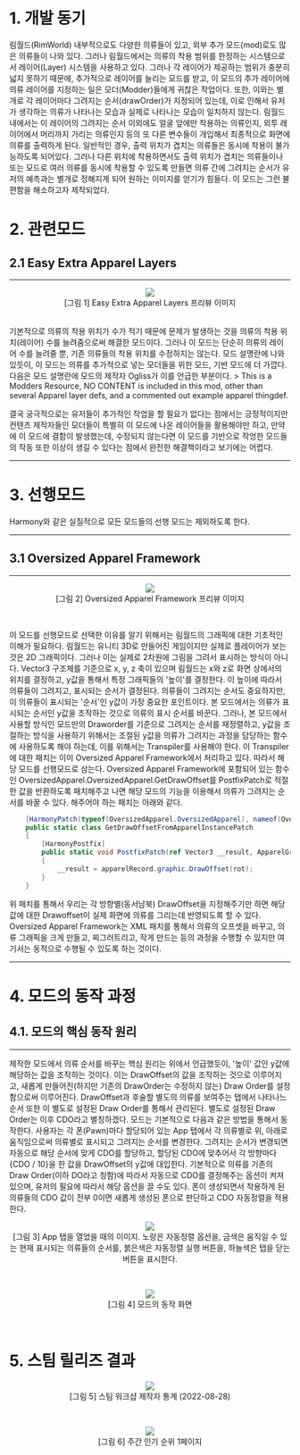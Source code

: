 # 1. 개발 동기
림월드(RimWorld) 내부적으로도 다양한 의류들이 있고, 외부 추가 모드(mod)로도 많은 의류들이 나와 있다. 그러나 림월드에서는 의류의 착용 범위를 한정하는 시스템으로서 레이어(Layer) 시스템을 사용하고 있다. 그러나 각 레이어가 제공하는 범위가 충분히 넓지 못하기 때문에, 추가적으로 레이어를 늘리는 모드를 받고, 이 모드의 추가 레이어에 의류 레이어를 지정하는 일은 모더(Modder)들에게 귀찮은 작업이다. 또한, 이와는 별개로 각 레이어마다 그려지는 순서(drawOrder)가 지정되어 있는데, 이로 인해서 유저가 생각하는 의류가 나타나는 모습과 실제로 나타나는 모습이 일치하지 않는다. 림월드 내에서는 이 레이어의 그려지는 순서 이외에도 얼굴 앞에만 착용하는 의류인지, 외투 레이어에서 머리까지 가리는 의류인지 등의 또 다른 변수들이 개입해서 최종적으로 화면에 의류를 출력하게 된다. 일반적인 경우, 출력 위치가 겹치는 의류들은 동시에 착용이 불가능하도록 되어있다. 그러나 다른 위치에 착용하면서도 출력 위치가 겹치는 의류들이나 또는 모드로 여러 의류를 동시에 착용할 수 있도록 만들면 의류 간에 그려지는 순서가 유저의 예측과는 별개로 정해지게 되어 원하는 이미지를 얻기가 힘들다. 이 모드는 그런 불편함을 해소하고자 제작되었다.

# 2. 관련모드
## 2.1 Easy Extra Apparel Layers

---
<p align="center">
    <img src="../../Figure/EasyExtraApparelLayersImage1.webp"></img></br>
    [그림 1] Easy Extra Apparel Layers 프리뷰 이미지    
</p>
<br/>
기본적으로 의류의 착용 위치가 수가 적기 때문에 문제가 발생하는 것을 의류의 착용 위치(레이어) 수를 늘려줌으로써 해결한 모드이다. 그러나 이 모드는 단순히 의류의 레이어 수를 늘려줄 뿐, 기존 의류들의 착용 위치를 수정하지는 않는다. 모드 설명란에 나와 있듯이, 이 모드는 의류를 추가적으로 넣는 모더들을 위한 모드, 기반 모드에 더 가깝다. 다음은 모드 설명란에 모드의 제작자 Ogliss가 이를 언급한 부분이다.
> This is a Modders Resource, NO CONTENT is included in this mod, other than several Apparel layer defs, and a commented out example apparel thingdef.  

결국 궁극적으로는 유저들이 추가적인 작업을 할 필요가 없다는 점에서는 긍정적이지만 컨텐츠 제작자들인 모더들이 특별히 이 모드에 나온 레이어들을 활용해야만 하고, 만약에 이 모드에 결함이 발생했는데, 수정되지 않는다면 이 모드를 기반으로 작엉한 모드들의 작동 또한 이상이 생길 수 있다는 점에서 완전한 해결책이라고 보기에는 어렵다.

---
# 3. 선행모드
Harmony와 같은 실질적으로 모든 모드들의 선행 모드는 제외하도록 한다.

---

## 3.1 Oversized Apparel Framework
---

<p align="center">
    <img src="../../Figure/OversizedApparelFrameWorkPreviewImage.png"/>    </br>
    [그림 2] Oversized Apparel Framework 프리뷰 이미지      
</p>
</br>

이 모드를 선행모드로 선택한 이유를 알기 위해서는 림월드의 그래픽에 대한 기초적인 이해가 필요하다.
림월드는 유니티 3D로 만들어진 게임이지만 실제로 플레이어가 보는 것은 2D 그래픽이다. 그러나 이는 실제로 2차원에 그림을 그려서 표시하는 방식이 아니다. Vector3 구조체를 기준으로 x, y, z 축이 있으며 림월드는 x와 z로 화면 상에서의 위치를 결정하고, y값을 통해서 특정 그래픽들의 '높이'를 결정한다. 이 높이에 따라서 의류들이 그려지고, 표시되는 순서가 결정된다. 의류들이 그려지는 순서도 중요하지만, 이 의류들이 표시되는 '순서'인 y값이 가장 중요한 포인트이다. 본 모드에서는 의류가 표시되는 순서인 y값을 조작하는 것으로 의류의 표시 순서를 바꾼다. 그러나, 본 모드에서 사용할 방식인 모드만의 Draworder를 기준으로 그려지는 순서를 재정렬하고, y값을 조절하는 방식을 사용하기 위해서는 조절된 y값을 의류가 그려지는 과정을 담당하는 함수에 사용하도록 해야 하는데, 이를 위해서는 Transpiler를 사용해야 한다. 이 Transpiler에 대한 패치는 이미 Oversized Apparel Framework에서 처리하고 있다. 따라서 해당 모드를 선행모드로 삼는다. Oversized Apparel Framework에 포함되어 있는 함수인 OversizedApparel.OversizedApparel.GetDrawOffset를 PostfixPatch로 적절한 값을 반환하도록 패치해주고 나면 해당 모드의 기능을 이용해서 의류가 그려지는 순서를 바꿀 수 있다. 해주어야 하는 패치는 아래와 같다.
```C#
    [HarmonyPatch(typeof(OversizedApparel.OversizedApparel), nameof(OversizedApparel.OversizedApparel.GetDrawOffset))]
    public static class GetDrawOffsetFromApparelInstancePatch
    {
        [HarmonyPostfix]
        public static void PostfixPatch(ref Vector3 __result, ApparelGraphicRecord apparelRecord, Rot4 rot)
        {
            __result = apparelRecord.graphic.DrawOffset(rot);
        }
    }
```
위 패치를 통해서 우리는 각 방향별(동서남북) DrawOffset을 지정해주기만 하면 해당 값에 대한 Drawoffset이 실제 화면에 의류를 그리는데 반영되도록 할 수 있다. Oversized Apparel Framework는 XML 패치를 통해서 의류의 오프셋을 바꾸고, 의류 그래픽을 크게 만들고, 찌그러트리고, 작게 만드는 등의 과정을 수행할 수 있지만 여기서는 동적으로 수행될 수 있도록 하는 것이다.

---
# 4. 모드의 동작 과정
## 4.1. 모드의 핵심 동작 원리
---
제작한 모드에서 의류 순서를 바꾸는 핵심 원리는 위에서 언급했듯이, '높이' 값인 y값에 해당하는 값을 조작하는 것이다. 이는 DrawOffset의 값을 조작하는 것으로 이루어지고, 새롭게 만들어진(하지만 기존의 DrawOrder는 수정하지 않는) Draw Order를 설정함으로써 이루어진다. DrawOffset과 후술할 별도의 의류를 보여주는 탭에서 나타나느 순서 또한 이 별도로 설정된 Draw Order를 통해서 관리된다. 별도로 설정된 Draw Order는 이후 CDO라고 별칭하겠다. 모드는 기본적으로 다음과 같은 방법을 통해서 동작한다. 사용자는 각 폰(Pawn)마다 할당되어 있는 App 탭에서 각 의류별로 위, 아래로 움직임으로써 의류별로 표시되고 그려지는 순서를 변경한다. 그려지는 순서가 변경되면 자동으로 해당 순서에 맞게 CDO를 할당하고, 할당된 CDO에 맞추어서 각 방향마다 {CDO / 10}을 한 값을 DrawOffset의 y값에 대입한다. 기본적으로 의류를 기존의 Draw Order(이하 DO라고 칭함)에 따라서 자동으로 CDO를 결정해주는 옵션이 켜져 있으며, 유저의 필요에 따라서 해당 옵션을 끌 수도 있다. 폰이 생성되면서 착용하게 된 의류들의 CDO 값이 전부 0이면 새롭게 생성된 폰으로 판단하고 CDO 자동정렬을 적용한다.     
<p align="center">
    <img src="../../Figure/USESetApparelOrderAppScreen.png"/>    <br/>
    [그림 3] App 탭을 열었을 때의 이미지. 노랑은 자동정렬 옵션을, 금색은 움직일 수 있는 현재 표시되는 의류들의 순서를, 붉은색은 자동정렬 실행 버튼을, 하늘색은 탭을 닫는 버튼을 표시한다.      
</p>
</br>
<p align="center">
    <img src="../../Figure/USESetApparelOrderWorkingAnimation.png"><br/>
    [그림 4] 모드의 동작 화면
</p>
<br/>

# 5. 스팀 릴리즈 결과
<p align="center">
    <img src="../../Figure/USESetApparelDrawOrderSteamReleaseResult.png"><br/>
    [그림 5] 스팀 워크샵 제작자 통계 (2022-08-28)
</p>
<br/>
<p align="center">
    <img src="../../Figure/USE Set Apparel Order 한 주 인기 순위 1페이지.png"><br/>
    [그림 6] 주간 인기 순위 1페이지
</p>
<br/>
